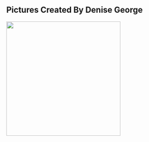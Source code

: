 Pictures Created By Denise George 
--------------------------------- 

<img height="300" width="300" src="https://lanl.github.io/LaGriT/docsassets/images/nist.jpg">  
